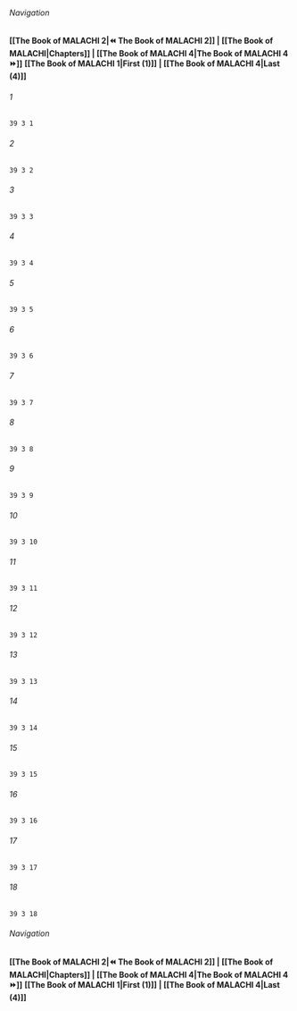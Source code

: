 
###### Navigation
**[[The Book of MALACHI 2|⏪ The Book of MALACHI 2]] | [[The Book of MALACHI|Chapters]] | [[The Book of MALACHI 4|The Book of MALACHI 4 ⏩]]**
**[[The Book of MALACHI 1|First (1)]] | [[The Book of MALACHI 4|Last (4)]]**

###### 1
``` verse
39 3 1 
```
###### 2
``` verse
39 3 2 
```
###### 3
``` verse
39 3 3 
```
###### 4
``` verse
39 3 4 
```
###### 5
``` verse
39 3 5 
```
###### 6
``` verse
39 3 6 
```
###### 7
``` verse
39 3 7 
```
###### 8
``` verse
39 3 8 
```
###### 9
``` verse
39 3 9 
```
###### 10
``` verse
39 3 10 
```
###### 11
``` verse
39 3 11 
```
###### 12
``` verse
39 3 12 
```
###### 13
``` verse
39 3 13 
```
###### 14
``` verse
39 3 14 
```
###### 15
``` verse
39 3 15 
```
###### 16
``` verse
39 3 16 
```
###### 17
``` verse
39 3 17 
```
###### 18
``` verse
39 3 18 
```

###### Navigation
**[[The Book of MALACHI 2|⏪ The Book of MALACHI 2]] | [[The Book of MALACHI|Chapters]] | [[The Book of MALACHI 4|The Book of MALACHI 4 ⏩]]**
**[[The Book of MALACHI 1|First (1)]] | [[The Book of MALACHI 4|Last (4)]]**

